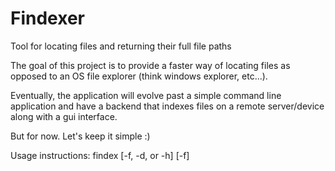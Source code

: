 # Findexer
Tool for locating files and returning their full file paths

The goal of this project is to provide a faster way of locating files as opposed to an OS file explorer (think windows explorer, etc...).

Eventually, the application will evolve past a simple command line application and have a backend that indexes files on a remote server/device along with a gui interface.

But for now. Let's keep it simple :)

<p>Usage instructions: findex [-f, -d, or -h] <Directory path or file name> [-f] <filename> </p>
